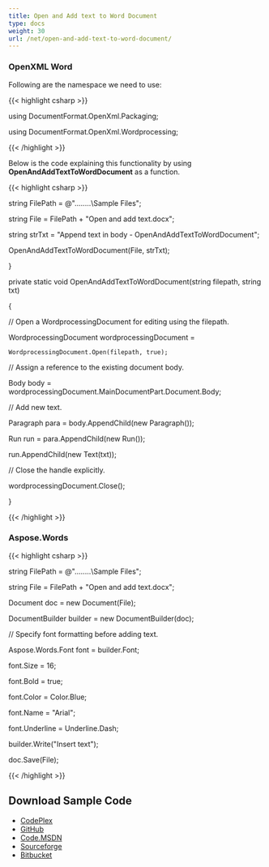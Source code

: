 ```yaml
---
title: Open and Add text to Word Document
type: docs
weight: 30
url: /net/open-and-add-text-to-word-document/
---
```


### **OpenXML Word**
Following are the namespace we need to use:

{{< highlight csharp >}}

 using DocumentFormat.OpenXml.Packaging;

using DocumentFormat.OpenXml.Wordprocessing;

{{< /highlight >}}

Below is the code explaining this functionality by using **OpenAndAddTextToWordDocument** as a function.

{{< highlight csharp >}}

 string FilePath = @"..\..\..\..\Sample Files\";

string File = FilePath + "Open and add text.docx";

string strTxt = "Append text in body - OpenAndAddTextToWordDocument";

OpenAndAddTextToWordDocument(File, strTxt);

}

private static void OpenAndAddTextToWordDocument(string filepath, string txt)

{

// Open a WordprocessingDocument for editing using the filepath.

WordprocessingDocument wordprocessingDocument =

    WordprocessingDocument.Open(filepath, true);

// Assign a reference to the existing document body.

Body body = wordprocessingDocument.MainDocumentPart.Document.Body;

// Add new text.

Paragraph para = body.AppendChild(new Paragraph());

Run run = para.AppendChild(new Run());

run.AppendChild(new Text(txt));

// Close the handle explicitly.

wordprocessingDocument.Close();

}

{{< /highlight >}}
### **Aspose.Words**
{{< highlight csharp >}}



string FilePath = @"..\..\..\..\Sample Files\";

string File = FilePath + "Open and add text.docx";

Document doc = new Document(File);

DocumentBuilder builder = new DocumentBuilder(doc);

// Specify font formatting before adding text.

Aspose.Words.Font font = builder.Font;

font.Size = 16;

font.Bold = true;

font.Color = Color.Blue;

font.Name = "Arial";

font.Underline = Underline.Dash;

builder.Write("Insert text");

doc.Save(File);


{{< /highlight >}}
## **Download Sample Code**
- [CodePlex](https://asposewordsopenxml.codeplex.com/releases/view/620544)
- [GitHub](https://github.com/aspose-words/Aspose.Words-for-.NET/releases/tag/AsposeWordsVsOpenXMLv1.2)
- [Code.MSDN](https://code.msdn.microsoft.com/Code-Comparison-of-Common-4ffff4d7#content)
- [Sourceforge](https://sourceforge.net/projects/asposeopenxml/files/Aspose.Words%20Vs%20OpenXML/Open%20and%20add%20text%20to%20Word%20Document%20\(Aspose.Words\).zip/download)
- [Bitbucket](https://bitbucket.org/asposemarketplace/aspose-for-openxml/downloads/Open%20and%20add%20text%20to%20Word%20Document%20\(Aspose.Words\).zip)
